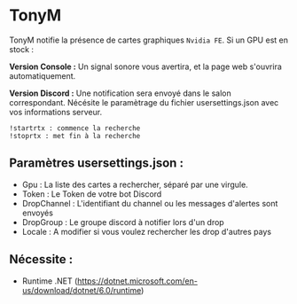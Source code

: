 # TonyM
TonyM notifie la présence de cartes graphiques `Nvidia FE`. Si un GPU est en stock : 

**Version Console :** Un signal sonore vous avertira, et la page web s'ouvrira automatiquement.

**Version Discord :** Une notification sera envoyé dans le salon correspondant. Nécésite le paramètrage du fichier usersettings.json avec vos informations serveur.
```
!startrtx : commence la recherche
!stoprtx : met fin à la recherche
```

## Paramètres usersettings.json :
- Gpu : La liste des cartes a rechercher, séparé par une virgule.
- Token : Le Token de votre bot Discord
- DropChannel : L'identifiant du channel ou les messages d'alertes sont envoyés
- DropGroup : Le groupe discord à notifier lors d'un drop
- Locale : A modifier si vous voulez rechercher les drop d'autres pays


## Nécessite :
 * Runtime .NET (https://dotnet.microsoft.com/en-us/download/dotnet/6.0/runtime)


